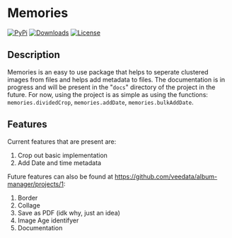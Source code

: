 Memories
======

[![PyPi](https://img.shields.io/pypi/v/memories.svg)](https://pypi.org/project/memories/)
[![Downloads](https://pepy.tech/badge/memories)](https://pepy.tech/project/memories)
[![License](https://img.shields.io/github/license/veedata/album-manager)](https://github.com/veedata/album-manager/blob/main/LICENSE.txt)

Description
------

Memories is an easy to use package that helps to seperate clustered images from files and helps add metadata to files. The documentation is in progress and will be present in the "``docs``" directory of the project in the future. For now, using the project is as simple as using the functions: ``memories.dividedCrop``, ``memories.addDate``, ``memories.bulkAddDate``.


Features
------

Current features that are present are: 
1. Crop out basic implementation
2. Add Date and time metadata 

Future features can also be found at https://github.com/veedata/album-manager/projects/1:
1. Border
2. Collage
3. Save as PDF (idk why, just an idea)
4. Image Age identifyer
5. Documentation
